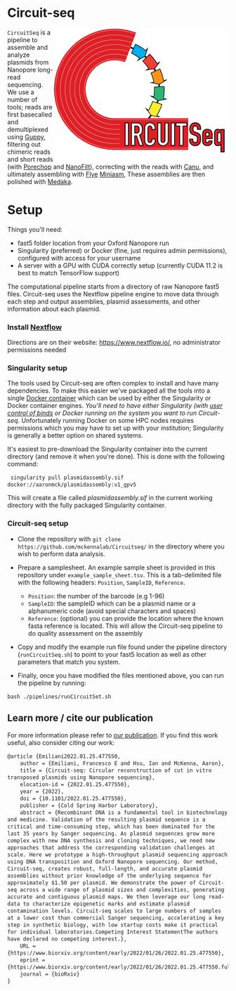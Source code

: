 
# Circuit-seq
<img align="right" src="https://github.com/mckennalab/Circuitseq/blob/main/circuitSeq_logo_red.png?raw=true">

`CircuitSeq` is a pipeline to assemble and analyze plasmids from Nanopore long-read sequencing. We use a number of tools; reads are first basecalled and demultiplexed using [Guppy](https://nanoporetech.com/), filtering out chimeric reads and short reads (with [Porechop](https://github.com/rrwick/Porechop) and [NanoFilt](https://github.com/wdecoster/nanofilt)), correcting with the reads with [Canu](https://github.com/marbl/canu), and ultimately assembling with [Flye](https://github.com/fenderglass/Flye/) [Miniasm](https://github.com/lh3/miniasm), These assemblies are then polished with [Medaka](https://github.com/nanoporetech/medaka). 

# Setup 

Things you'll need:

- fast5 folder location from your Oxford Nanopore run
- Singularity (preferred) or Docker (fine, just requires admin permissions), configured with access for your username
- A server with a GPU with CUDA correctly setup (currently CUDA 11.2 is best to match TensorFlow support)

The computational pipeline starts from a directory of raw Nanopore fast5 files. Circuit-seq uses the Nextflow pipeline engine to move data through each step and output assemblies, plasmid assessments, and other information about each plasmid. 


### Install [Nextflow](https://www.nextflow.io/)

Directions are on their website: https://www.nextflow.io/, no administrator permissions needed

### Singularity setup

The tools used by Circuit-seq are often complex to install and have many dependencies. To make this easier we've packaged all the tools into a single [Docker container](https://hub.docker.com/repository/docker/aaronmck/plasmidassembly) which can be used by either the Singularity or Docker container engines. *You'll need to have either Singularity (with [user control of binds](https://singularity-admindoc.readthedocs.io/en/latest/the_singularity_config_file.html#user-bind-control-boolean-default-yes) or Docker running on the system you want to run Circuit-seq*. Unfortunately running Docker on some HPC nodes requires permissions which you may have to set up with your institution; Singularity is generally a better option on shared systems.

It's easiest to pre-download the Singularity container into the current directory (and remove it when you're done). This is done with the following command:

```
 singularity pull plasmidassembly.sif docker://aaronmck/plasmidassembly:v1_gpv5
```

This will create a file called _plasmidassembly.sif_ in the current working directory with the fully packaged Singularity container. 

### Circuit-seq setup

- Clone the repository with ```git clone https://github.com/mckennalab/Circuitseq/``` in the directory where you wish to perform data analysis. 

- Prepare a samplesheet. An example sample sheet is provided in this repository under `example_sample_sheet.tsv`. This is a tab-delimited file with the following headers: `Position`, `SampleID`, `Reference`.  
  - `Position`: the number of the barcode (e.g 1-96) 
  - `SampleID`: the sampleID which can be a plasmid name or a alphanumeric code (avoid special characters and spaces)
  - `Reference`: (optional) you can provide the location where the known fasta reference is located. This will allow the Circuit-seq pipeline to do quality assessment on the assembly

- Copy and modify the example run file found under the pipeline directory (`runCircuitSeq.sh`) to point to your fast5 location as well as other parameters that match you system.

- Finally, once you have modified the files mentioned above, you can run the pipeline by running:
```
bash ./pipelines/runCircuitSet.sh
```

## Learn more / cite our publication

For more information please refer to [our publication](https://www.biorxiv.org/content/10.1101/2022.01.25.477550v1). If you find this work useful, also consider citing our work: 

```
@article {Emiliani2022.01.25.477550,
	author = {Emiliani, Francesco E and Hsu, Ian and McKenna, Aaron},
	title = {Circuit-seq: Circular reconstruction of cut in vitro transposed plasmids using Nanopore sequencing},
	elocation-id = {2022.01.25.477550},
	year = {2022},
	doi = {10.1101/2022.01.25.477550},
	publisher = {Cold Spring Harbor Laboratory},
	abstract = {Recombinant DNA is a fundamental tool in biotechnology and medicine. Validation of the resulting plasmid sequence is a critical and time-consuming step, which has been dominated for the last 35 years by Sanger sequencing. As plasmid sequences grow more complex with new DNA synthesis and cloning techniques, we need new approaches that address the corresponding validation challenges at scale. Here we prototype a high-throughput plasmid sequencing approach using DNA transposition and Oxford Nanopore sequencing. Our method, Circuit-seq, creates robust, full-length, and accurate plasmid assemblies without prior knowledge of the underlying sequence for approximately $1.50 per plasmid. We demonstrate the power of Circuit-seq across a wide range of plasmid sizes and complexities, generating accurate and contiguous plasmid maps. We then leverage our long read-data to characterize epigenetic marks and estimate plasmid contamination levels. Circuit-seq scales to large numbers of samples at a lower cost than commercial Sanger sequencing, accelerating a key step in synthetic biology, with low startup costs make it practical for individual laboratories.Competing Interest StatementThe authors have declared no competing interest.},
	URL = {https://www.biorxiv.org/content/early/2022/01/26/2022.01.25.477550},
	eprint = {https://www.biorxiv.org/content/early/2022/01/26/2022.01.25.477550.full.pdf},
	journal = {bioRxiv}
}
```
